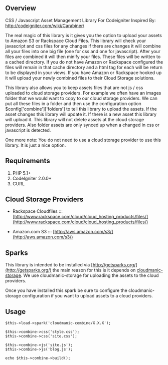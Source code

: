 ## Overview

CSS / Javascript Asset Management Library For Codeigniter
Inspired By: http://codeigniter.com/wiki/Carabiner/

The real magic of this library is it gives you the option to upload your assets to Amazon S3 or Rackspace Cloud Files. This library will check your javascript and css files for any changes if there are changes it will combine all your files into one big file (one for css and one for javascript). After your files are combined it will then minify your files. These files will be written to a cached directory. If you do not have Amazon or Rackspace configured the files will remain in that cache directory and a html tag for each will be return to be displayed in your views. If you have Amazon or Rackspace hooked up it will upload your newly combined files to their Cloud Storage solutions. 

This library also allows you to keep assets files that are not js / css uploaded to cloud storage providers. For example we often have an images folder that we would want to copy to our cloud storage providers. We can put all these files in a folder and then use the configuration option $config['combine']['folders'] to tell this library to upload the assets. If the asset changes this library will update it. If there is a new asset this library will upload it. This library will not delete assets at the cloud storage providers. Also folder assets are only synced up when a changed in css or javascript is detected.

One more note: You do not need to use a cloud storage provider to use this library. It is just a nice option.

## Requirements

1. PHP 5.1+
2. CodeIgniter 2.0.0+
3. CURL

## Cloud Storage Providers

- Rackspace Cloudfiles ::: [http://www.rackspace.com/cloud/cloud_hosting_products/files/](http://www.rackspace.com/cloud/cloud_hosting_products/files/)

- Amazon.com S3 ::: [http://aws.amazon.com/s3/](http://aws.amazon.com/s3/)

## Sparks

This library is intended to be installed via [http://getsparks.org/](http://getsparks.org/) the main reason for this is it depends on [cloudmanic-storage](http://getsparks.org/packages/cloudmanic-storage/versions/HEAD/show). We use cloudmanic-storage for uploading the assets to the cloud providers.

Once you have installed this spark be sure to configure the cloudmanic-storage configuration if you want to upload assets to a cloud providers.

## Usage 

```
$this->load->spark('cloudmanic-combine/X.X.X');
		
$this->combine->css('style.css');
$this->combine->css('site.css');

$this->combine->js('site.js');
$this->combine->js('blog.js');

echo $this->combine->build();
```